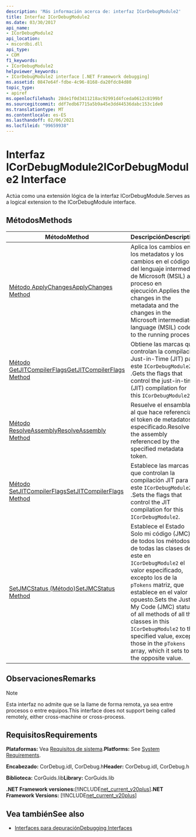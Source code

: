 ```yaml
---
description: 'Más información acerca de: interfaz ICorDebugModule2'
title: Interfaz ICorDebugModule2
ms.date: 03/30/2017
api_name:
- ICorDebugModule2
api_location:
- mscordbi.dll
api_type:
- COM
f1_keywords:
- ICorDebugModule2
helpviewer_keywords:
- ICorDebugModule2 interface [.NET Framework debugging]
ms.assetid: 0847e64f-fdbe-4c96-8168-da20fdc84d80
topic_type:
- apiref
ms.openlocfilehash: 28de1f0d3411218ac92991d4fceda0612c8199bf
ms.sourcegitcommit: ddf7edb67715a5b9a45e3dd44536dabc153c1de0
ms.translationtype: MT
ms.contentlocale: es-ES
ms.lasthandoff: 02/06/2021
ms.locfileid: "99659938"
---
```

# <a name="icordebugmodule2-interface"></a><span data-ttu-id="a44b1-103">Interfaz ICorDebugModule2</span><span class="sxs-lookup"><span data-stu-id="a44b1-103">ICorDebugModule2 Interface</span></span>

<span data-ttu-id="a44b1-104">Actúa como una extensión lógica de la interfaz ICorDebugModule.</span><span class="sxs-lookup"><span data-stu-id="a44b1-104">Serves as a logical extension to the ICorDebugModule interface.</span></span>  
  
## <a name="methods"></a><span data-ttu-id="a44b1-105">Métodos</span><span class="sxs-lookup"><span data-stu-id="a44b1-105">Methods</span></span>  
  
|<span data-ttu-id="a44b1-106">Método</span><span class="sxs-lookup"><span data-stu-id="a44b1-106">Method</span></span>|<span data-ttu-id="a44b1-107">Descripción</span><span class="sxs-lookup"><span data-stu-id="a44b1-107">Description</span></span>|  
|------------|-----------------|  
|[<span data-ttu-id="a44b1-108">Método ApplyChanges</span><span class="sxs-lookup"><span data-stu-id="a44b1-108">ApplyChanges Method</span></span>](icordebugmodule2-applychanges-method.md)|<span data-ttu-id="a44b1-109">Aplica los cambios en los metadatos y los cambios en el código del lenguaje intermedio de Microsoft (MSIL) al proceso en ejecución.</span><span class="sxs-lookup"><span data-stu-id="a44b1-109">Applies the changes in the metadata and the changes in the Microsoft intermediate language (MSIL) code to the running process.</span></span>|  
|[<span data-ttu-id="a44b1-110">Método GetJITCompilerFlags</span><span class="sxs-lookup"><span data-stu-id="a44b1-110">GetJITCompilerFlags Method</span></span>](icordebugmodule2-getjitcompilerflags-method.md)|<span data-ttu-id="a44b1-111">Obtiene las marcas que controlan la compilación Just-in-Time (JIT) para este `ICorDebugModule2` .</span><span class="sxs-lookup"><span data-stu-id="a44b1-111">Gets the flags that control the just-in-time (JIT) compilation for this `ICorDebugModule2`.</span></span>|  
|[<span data-ttu-id="a44b1-112">Método ResolveAssembly</span><span class="sxs-lookup"><span data-stu-id="a44b1-112">ResolveAssembly Method</span></span>](icordebugmodule2-resolveassembly-method.md)|<span data-ttu-id="a44b1-113">Resuelve el ensamblado al que hace referencia el token de metadatos especificado.</span><span class="sxs-lookup"><span data-stu-id="a44b1-113">Resolves the assembly referenced by the specified metadata token.</span></span>|  
|[<span data-ttu-id="a44b1-114">Método SetJITCompilerFlags</span><span class="sxs-lookup"><span data-stu-id="a44b1-114">SetJITCompilerFlags Method</span></span>](icordebugmodule2-setjitcompilerflags-method.md)|<span data-ttu-id="a44b1-115">Establece las marcas que controlan la compilación JIT para este `ICorDebugModule2` .</span><span class="sxs-lookup"><span data-stu-id="a44b1-115">Sets the flags that control the JIT compilation for this `ICorDebugModule2`.</span></span>|  
|[<span data-ttu-id="a44b1-116">SetJMCStatus (Método)</span><span class="sxs-lookup"><span data-stu-id="a44b1-116">SetJMCStatus Method</span></span>](icordebugmodule2-setjmcstatus-method.md)|<span data-ttu-id="a44b1-117">Establece el Estado Solo mi código (JMC) de todos los métodos de todas las clases de este en `ICorDebugModule2` el valor especificado, excepto los de la `pTokens` matriz, que establece en el valor opuesto.</span><span class="sxs-lookup"><span data-stu-id="a44b1-117">Sets the Just My Code (JMC) status of all methods of all the classes in this `ICorDebugModule2` to the specified value, except those in the `pTokens` array, which it sets to the opposite value.</span></span>|  
  
## <a name="remarks"></a><span data-ttu-id="a44b1-118">Observaciones</span><span class="sxs-lookup"><span data-stu-id="a44b1-118">Remarks</span></span>  
  
> [!NOTE]
> <span data-ttu-id="a44b1-119">Esta interfaz no admite que se la llame de forma remota, ya sea entre procesos o entre equipos.</span><span class="sxs-lookup"><span data-stu-id="a44b1-119">This interface does not support being called remotely, either cross-machine or cross-process.</span></span>  
  
## <a name="requirements"></a><span data-ttu-id="a44b1-120">Requisitos</span><span class="sxs-lookup"><span data-stu-id="a44b1-120">Requirements</span></span>  

 <span data-ttu-id="a44b1-121">**Plataformas:** Vea [Requisitos de sistema](../../get-started/system-requirements.md).</span><span class="sxs-lookup"><span data-stu-id="a44b1-121">**Platforms:** See [System Requirements](../../get-started/system-requirements.md).</span></span>  
  
 <span data-ttu-id="a44b1-122">**Encabezado:** CorDebug.idl, CorDebug.h</span><span class="sxs-lookup"><span data-stu-id="a44b1-122">**Header:** CorDebug.idl, CorDebug.h</span></span>  
  
 <span data-ttu-id="a44b1-123">**Biblioteca:** CorGuids.lib</span><span class="sxs-lookup"><span data-stu-id="a44b1-123">**Library:** CorGuids.lib</span></span>  
  
 <span data-ttu-id="a44b1-124">**.NET Framework versiones:**[!INCLUDE[net_current_v20plus](../../../../includes/net-current-v20plus-md.md)]</span><span class="sxs-lookup"><span data-stu-id="a44b1-124">**.NET Framework Versions:** [!INCLUDE[net_current_v20plus](../../../../includes/net-current-v20plus-md.md)]</span></span>  
  
## <a name="see-also"></a><span data-ttu-id="a44b1-125">Vea también</span><span class="sxs-lookup"><span data-stu-id="a44b1-125">See also</span></span>

- [<span data-ttu-id="a44b1-126">Interfaces para depuración</span><span class="sxs-lookup"><span data-stu-id="a44b1-126">Debugging Interfaces</span></span>](debugging-interfaces.md)
